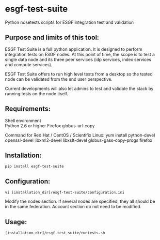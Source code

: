 esgf-test-suite
===============

Python nosetests scripts for ESGF integration test and validation

## Purpose and limits of this tool:

ESGF Test Suite is a full python application. It is designed to perform integration tests on ESGF nodes. At this point of time, the scope is to test a single data node and its three peer services (idp services, index services and compute services).

ESGF Test Suite offers to run high level tests from a desktop so the tested node can be validated from the end user perspective.

Current developments will also let admins to test and validate the stack by running tests on the node itself.

## Requirements:

Shell environment  
Python 2.6 or higher
Firefox
globus-url-copy

Command for Red Hat / CentOS / Scientifix Linux:
yum install python-devel openssl-devel libxml2-devel libxslt-devel globus-gass-copy-progs firefox


## Installation:

```
pip install esgf-test-suite
```

## Configuration:

```
vi [installation_dir]/esgf-test-suite/configuration.ini   
```

Modify the nodes section. If several nodes are specified, they all should be in the same federation. Account section do not need to be modified.  

## Usage:

```
[installation_dir]/esgf-test-suite/runtests.sh  
```
